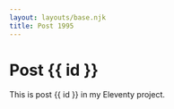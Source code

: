 ```yaml
---
layout: layouts/base.njk
title: Post 1995
---
```


# Post {{ id }}

This is post {{ id }} in my Eleventy project.
